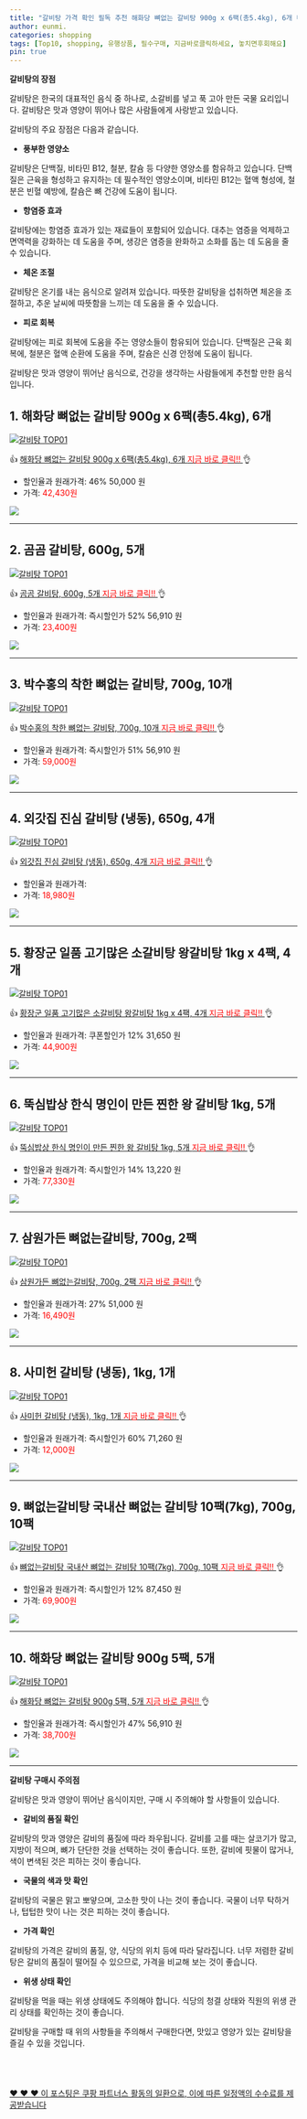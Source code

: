 ```yaml
---
title: "갈비탕 가격 확인 필독 추천 해화당 뼈없는 갈비탕 900g x 6팩(총5.4kg), 6개 비교 장점 구매가이드"
author: eunmi.
categories: shopping
tags: [Top10, shopping, 유행상품, 필수구매, 지금바로클릭하세요, 놓치면후회해요]
pin: true
---
```

**갈비탕의 장점**

갈비탕은 한국의 대표적인 음식 중 하나로, 소갈비를 넣고 푹 고아 만든 국물 요리입니다. 갈비탕은 맛과 영양이 뛰어나 많은 사람들에게 사랑받고 있습니다.

갈비탕의 주요 장점은 다음과 같습니다.

* **풍부한 영양소**

갈비탕은 단백질, 비타민 B12, 철분, 칼슘 등 다양한 영양소를 함유하고 있습니다. 단백질은 근육을 형성하고 유지하는 데 필수적인 영양소이며, 비타민 B12는 혈액 형성에, 철분은 빈혈 예방에, 칼슘은 뼈 건강에 도움이 됩니다.

* **항염증 효과**

갈비탕에는 항염증 효과가 있는 재료들이 포함되어 있습니다. 대추는 염증을 억제하고 면역력을 강화하는 데 도움을 주며, 생강은 염증을 완화하고 소화를 돕는 데 도움을 줄 수 있습니다.

* **체온 조절**

갈비탕은 온기를 내는 음식으로 알려져 있습니다. 따뜻한 갈비탕을 섭취하면 체온을 조절하고, 추운 날씨에 따뜻함을 느끼는 데 도움을 줄 수 있습니다.

* **피로 회복**

갈비탕에는 피로 회복에 도움을 주는 영양소들이 함유되어 있습니다. 단백질은 근육 회복에, 철분은 혈액 순환에 도움을 주며, 칼슘은 신경 안정에 도움이 됩니다.

갈비탕은 맛과 영양이 뛰어난 음식으로, 건강을 생각하는 사람들에게 추천할 만한 음식입니다.

   

## 1. 해화당 뼈없는 갈비탕 900g x 6팩(총5.4kg), 6개

[![갈비탕 TOP01](https://thumbnail8.coupangcdn.com/thumbnails/remote/230x230ex/image/vendor_inventory/dfe6/70a89eccbbf91d8d3ec6edb4c8f2be2f226d6abb53bd8f3f2ad2998b3161.jpg)](https://link.coupang.com/re/AFFSDP?lptag=AF3617701&subid=GithubCoopas&pageKey=6855276102&traceid=V0-153&itemId=18444367658&vendorItemId=85585374782)


👍 [해화당 뼈없는 갈비탕 900g x 6팩(총5.4kg), 6개 <font color=red> 지금 바로 클릭!! </font> ](https://link.coupang.com/re/AFFSDP?lptag=AF3617701&subid=GithubCoopas&pageKey=6855276102&traceid=V0-153&itemId=18444367658&vendorItemId=85585374782) 👌 


- 할인율과 원래가격: 46%  50,000   원
- 가격: <span style='color:red'>42,430원</span>

[![](/discount_price.png)](https://link.coupang.com/re/AFFSDP?lptag=AF3617701&subid=GithubCoopas&pageKey=6855276102&traceid=V0-153&itemId=18444367658&vendorItemId=85585374782)

---


   

## 2. 곰곰 갈비탕, 600g, 5개

[![갈비탕 TOP01](https://thumbnail10.coupangcdn.com/thumbnails/remote/230x230ex/image/retail/images/65082830136764-0c29580d-210f-4ebb-ba0c-df0984aae4ef.jpg)](https://link.coupang.com/re/AFFSDP?lptag=AF3617701&subid=GithubCoopas&pageKey=187491448&traceid=V0-153&itemId=535867426&vendorItemId=5016395895)


👍 [곰곰 갈비탕, 600g, 5개 <font color=red> 지금 바로 클릭!! </font> ](https://link.coupang.com/re/AFFSDP?lptag=AF3617701&subid=GithubCoopas&pageKey=187491448&traceid=V0-153&itemId=535867426&vendorItemId=5016395895) 👌 


- 할인율과 원래가격: 즉시할인가 52%  56,910   원
- 가격: <span style='color:red'>23,400원</span>

[![](/discount_price.png)](https://link.coupang.com/re/AFFSDP?lptag=AF3617701&subid=GithubCoopas&pageKey=187491448&traceid=V0-153&itemId=535867426&vendorItemId=5016395895)

---


   

## 3. 박수홍의 착한 뼈없는 갈비탕, 700g, 10개

[![갈비탕 TOP01](https://thumbnail6.coupangcdn.com/thumbnails/remote/230x230ex/image/vendor_inventory/d0c4/abf2a0e66c0616a6e1c78bd16fbd6fd71b3515d991ce16c8d5857a8790d1.jpg)](https://link.coupang.com/re/AFFSDP?lptag=AF3617701&subid=GithubCoopas&pageKey=7271285966&traceid=V0-153&itemId=7914509801&vendorItemId=81283363784)


👍 [박수홍의 착한 뼈없는 갈비탕, 700g, 10개 <font color=red> 지금 바로 클릭!! </font> ](https://link.coupang.com/re/AFFSDP?lptag=AF3617701&subid=GithubCoopas&pageKey=7271285966&traceid=V0-153&itemId=7914509801&vendorItemId=81283363784) 👌 


- 할인율과 원래가격: 즉시할인가 51%  56,910   원
- 가격: <span style='color:red'>59,000원</span>

[![](/discount_price.png)](https://link.coupang.com/re/AFFSDP?lptag=AF3617701&subid=GithubCoopas&pageKey=7271285966&traceid=V0-153&itemId=7914509801&vendorItemId=81283363784)

---


   

## 4. 외갓집 진심 갈비탕 (냉동), 650g, 4개

[![갈비탕 TOP01](https://thumbnail6.coupangcdn.com/thumbnails/remote/230x230ex/image/retail/images/599099031042031-ae4fc402-818f-4b70-a5f7-fafa955a51ad.jpg)](https://link.coupang.com/re/AFFSDP?lptag=AF3617701&subid=GithubCoopas&pageKey=7353717225&traceid=V0-153&itemId=18929274600&vendorItemId=86056138398)


👍 [외갓집 진심 갈비탕 (냉동), 650g, 4개 <font color=red> 지금 바로 클릭!! </font> ](https://link.coupang.com/re/AFFSDP?lptag=AF3617701&subid=GithubCoopas&pageKey=7353717225&traceid=V0-153&itemId=18929274600&vendorItemId=86056138398) 👌 


- 할인율과 원래가격: 
- 가격: <span style='color:red'>18,980원</span>

[![](/discount_price.png)](https://link.coupang.com/re/AFFSDP?lptag=AF3617701&subid=GithubCoopas&pageKey=7353717225&traceid=V0-153&itemId=18929274600&vendorItemId=86056138398)

---


   

## 5. 황장군 일품 고기많은 소갈비탕 왕갈비탕 1kg x 4팩, 4개

[![갈비탕 TOP01](https://thumbnail10.coupangcdn.com/thumbnails/remote/230x230ex/image/vendor_inventory/79e4/2a9a1e740b6f19e5881d175dd07e94c98b1629b72b115a1d92fe85fc452b.jpg)](https://link.coupang.com/re/AFFSDP?lptag=AF3617701&subid=GithubCoopas&pageKey=7188965402&traceid=V0-153&itemId=20465326288&vendorItemId=86254401668)


👍 [황장군 일품 고기많은 소갈비탕 왕갈비탕 1kg x 4팩, 4개 <font color=red> 지금 바로 클릭!! </font> ](https://link.coupang.com/re/AFFSDP?lptag=AF3617701&subid=GithubCoopas&pageKey=7188965402&traceid=V0-153&itemId=20465326288&vendorItemId=86254401668) 👌 


- 할인율과 원래가격: 쿠폰할인가 12%  31,650   원
- 가격: <span style='color:red'>44,900원</span>

[![](/discount_price.png)](https://link.coupang.com/re/AFFSDP?lptag=AF3617701&subid=GithubCoopas&pageKey=7188965402&traceid=V0-153&itemId=20465326288&vendorItemId=86254401668)

---


   

## 6. 뚝심밥상 한식 명인이 만든 찐한 왕 갈비탕 1kg, 5개

[![갈비탕 TOP01](https://thumbnail10.coupangcdn.com/thumbnails/remote/230x230ex/image/vendor_inventory/4a48/1545241b4a17d3f8b1d5521686602630de9797479f90baea983d34b1122e.jpg)](https://link.coupang.com/re/AFFSDP?lptag=AF3617701&subid=GithubCoopas&pageKey=7387944002&traceid=V0-153&itemId=19095197708&vendorItemId=83076394238)


👍 [뚝심밥상 한식 명인이 만든 찐한 왕 갈비탕 1kg, 5개 <font color=red> 지금 바로 클릭!! </font> ](https://link.coupang.com/re/AFFSDP?lptag=AF3617701&subid=GithubCoopas&pageKey=7387944002&traceid=V0-153&itemId=19095197708&vendorItemId=83076394238) 👌 


- 할인율과 원래가격: 즉시할인가 14%  13,220   원
- 가격: <span style='color:red'>77,330원</span>

[![](/discount_price.png)](https://link.coupang.com/re/AFFSDP?lptag=AF3617701&subid=GithubCoopas&pageKey=7387944002&traceid=V0-153&itemId=19095197708&vendorItemId=83076394238)

---


   

## 7. 삼원가든 뼈없는갈비탕, 700g, 2팩

[![갈비탕 TOP01](https://thumbnail7.coupangcdn.com/thumbnails/remote/230x230ex/image/retail/images/5241629587516202-5429d123-55f3-4d86-96a9-3c54b51e04bc.jpg)](https://link.coupang.com/re/AFFSDP?lptag=AF3617701&subid=GithubCoopas&pageKey=7659920511&traceid=V0-153&itemId=20404629501&vendorItemId=87486905227)


👍 [삼원가든 뼈없는갈비탕, 700g, 2팩 <font color=red> 지금 바로 클릭!! </font> ](https://link.coupang.com/re/AFFSDP?lptag=AF3617701&subid=GithubCoopas&pageKey=7659920511&traceid=V0-153&itemId=20404629501&vendorItemId=87486905227) 👌 


- 할인율과 원래가격: 27%  51,000   원
- 가격: <span style='color:red'>16,490원</span>

[![](/discount_price.png)](https://link.coupang.com/re/AFFSDP?lptag=AF3617701&subid=GithubCoopas&pageKey=7659920511&traceid=V0-153&itemId=20404629501&vendorItemId=87486905227)

---


   

## 8. 사미헌 갈비탕 (냉동), 1kg, 1개

[![갈비탕 TOP01](https://thumbnail8.coupangcdn.com/thumbnails/remote/230x230ex/image/retail/images/2751565542864443-1c58e5f7-2610-4170-950f-de51e5265cc7.jpg)](https://link.coupang.com/re/AFFSDP?lptag=AF3617701&subid=GithubCoopas&pageKey=207594024&traceid=V0-153&itemId=614788815&vendorItemId=4613150957)


👍 [사미헌 갈비탕 (냉동), 1kg, 1개 <font color=red> 지금 바로 클릭!! </font> ](https://link.coupang.com/re/AFFSDP?lptag=AF3617701&subid=GithubCoopas&pageKey=207594024&traceid=V0-153&itemId=614788815&vendorItemId=4613150957) 👌 


- 할인율과 원래가격: 즉시할인가 60%  71,260   원
- 가격: <span style='color:red'>12,000원</span>

[![](/discount_price.png)](https://link.coupang.com/re/AFFSDP?lptag=AF3617701&subid=GithubCoopas&pageKey=207594024&traceid=V0-153&itemId=614788815&vendorItemId=4613150957)

---


   

## 9. 뼈없는갈비탕 국내산 뼈없는 갈비탕 10팩(7kg), 700g, 10팩

[![갈비탕 TOP01](https://thumbnail9.coupangcdn.com/thumbnails/remote/230x230ex/image/vendor_inventory/3d2e/a5718993eaa8a713c8de1d3fec416ea0665a1677cb52e1e157b413e21e96.jpg)](https://link.coupang.com/re/AFFSDP?lptag=AF3617701&subid=GithubCoopas&pageKey=6573189674&traceid=V0-153&itemId=14762674130&vendorItemId=82429088327)


👍 [뼈없는갈비탕 국내산 뼈없는 갈비탕 10팩(7kg), 700g, 10팩 <font color=red> 지금 바로 클릭!! </font> ](https://link.coupang.com/re/AFFSDP?lptag=AF3617701&subid=GithubCoopas&pageKey=6573189674&traceid=V0-153&itemId=14762674130&vendorItemId=82429088327) 👌 


- 할인율과 원래가격: 즉시할인가 12%  87,450   원
- 가격: <span style='color:red'>69,900원</span>

[![](/discount_price.png)](https://link.coupang.com/re/AFFSDP?lptag=AF3617701&subid=GithubCoopas&pageKey=6573189674&traceid=V0-153&itemId=14762674130&vendorItemId=82429088327)

---


   

## 10. 해화당 뼈없는 갈비탕 900g 5팩, 5개

[![갈비탕 TOP01](https://thumbnail6.coupangcdn.com/thumbnails/remote/230x230ex/image/vendor_inventory/ec89/ed3dd3700f023fb7e314be0aeb897325f55a29fcc4d94b6ad3766ae3aebd.jpg)](https://link.coupang.com/re/AFFSDP?lptag=AF3617701&subid=GithubCoopas&pageKey=6855276102&traceid=V0-153&itemId=14229769697&vendorItemId=87236327906)


👍 [해화당 뼈없는 갈비탕 900g 5팩, 5개 <font color=red> 지금 바로 클릭!! </font> ](https://link.coupang.com/re/AFFSDP?lptag=AF3617701&subid=GithubCoopas&pageKey=6855276102&traceid=V0-153&itemId=14229769697&vendorItemId=87236327906) 👌 


- 할인율과 원래가격: 즉시할인가 47%  56,910   원
- 가격: <span style='color:red'>38,700원</span>

[![](/discount_price.png)](https://link.coupang.com/re/AFFSDP?lptag=AF3617701&subid=GithubCoopas&pageKey=6855276102&traceid=V0-153&itemId=14229769697&vendorItemId=87236327906)

---
**갈비탕 구매시 주의점**

갈비탕은 맛과 영양이 뛰어난 음식이지만, 구매 시 주의해야 할 사항들이 있습니다.

* **갈비의 품질 확인**

갈비탕의 맛과 영양은 갈비의 품질에 따라 좌우됩니다. 갈비를 고를 때는 살코기가 많고, 지방이 적으며, 뼈가 단단한 것을 선택하는 것이 좋습니다. 또한, 갈비에 핏물이 많거나, 색이 변색된 것은 피하는 것이 좋습니다.

* **국물의 색과 맛 확인**

갈비탕의 국물은 맑고 뽀얗으며, 고소한 맛이 나는 것이 좋습니다. 국물이 너무 탁하거나, 텁텁한 맛이 나는 것은 피하는 것이 좋습니다.

* **가격 확인**

갈비탕의 가격은 갈비의 품질, 양, 식당의 위치 등에 따라 달라집니다. 너무 저렴한 갈비탕은 갈비의 품질이 떨어질 수 있으므로, 가격을 비교해 보는 것이 좋습니다.

* **위생 상태 확인**

갈비탕을 먹을 때는 위생 상태에도 주의해야 합니다. 식당의 청결 상태와 직원의 위생 관리 상태를 확인하는 것이 좋습니다.

갈비탕을 구매할 때 위의 사항들을 주의해서 구매한다면, 맛있고 영양가 있는 갈비탕을 즐길 수 있을 것입니다.<br><br><br><br><br> [ ❤ ❤ ❤ 이 포스팅은 쿠팡 파트너스 활동의 일환으로, 이에 따른 일정액의 수수료를 제공받습니다](https://link.coupang.com/a/bcEFyh)